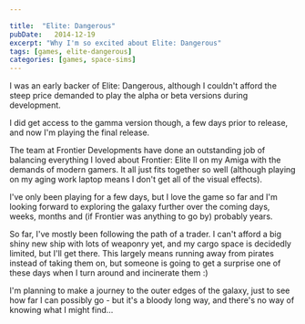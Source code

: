 ```yaml
---

title:  "Elite: Dangerous"
pubDate:   2014-12-19
excerpt: "Why I'm so excited about Elite: Dangerous"
tags: [games, elite-dangerous]
categories: [games, space-sims]
---
```

I was an early backer of Elite: Dangerous, although I couldn't afford the steep price demanded
to play the alpha or beta versions during development.

<!--more-->

I did get access to the gamma version though, a few days prior to release, and now I'm playing
the final release.

The team at Frontier Developments have done an outstanding job of balancing everything I loved
about Frontier: Elite II on my Amiga with the demands of modern gamers. It all just fits
together so well (although playing on my aging work laptop means I don't get all of the visual
effects).

I've only been playing for a few days, but I love the game so far and I'm looking forward to
exploring the galaxy further over the coming days, weeks, months and (if Frontier was anything
to go by) probably years.

So far, I've mostly been following the path of a trader. I can't afford a big shiny new ship
with lots of weaponry yet, and my cargo space is decidedly limited, but I'll get there. This
largely means running away from pirates instead of taking them on, but someone is going to get
a surprise one of these days when I turn around and incinerate them :)

I'm planning to make a journey to the outer edges of the galaxy, just to see how far I can
possibly go - but it's a bloody long way, and there's no way of knowing what I might find...
